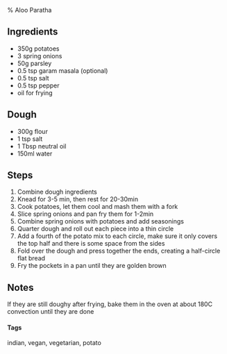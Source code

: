 % Aloo Paratha

## Ingredients

* 350g potatoes 
* 3 spring onions 
* 50g parsley 
* 0.5 tsp garam masala (optional)
* 0.5 tsp salt
* 0.5 tsp pepper
* oil for frying

## Dough
* 300g flour
* 1 tsp salt 
* 1 Tbsp neutral oil 
* 150ml water

## Steps 

1. Combine dough ingredients 
2. Knead for 3-5 min, then rest for 20-30min
3. Cook potatoes, let them cool and mash them with a fork
4. Slice spring onions and pan fry them  for 1-2min
5. Combine spring onions with potatoes and add seasonings
6. Quarter dough and roll out each piece into a thin circle
7. Add a fourth of the potato mix to each circle, make sure it only covers the top half and there is some space from the sides
8. Fold over the dough and press together the ends, creating a half-circle flat bread 
9. Fry the pockets in a pan until they are golden brown

## Notes 

If they are still doughy after frying, bake them in the oven at about 180C convection until they are done

#### Tags
indian, vegan, vegetarian, potato
